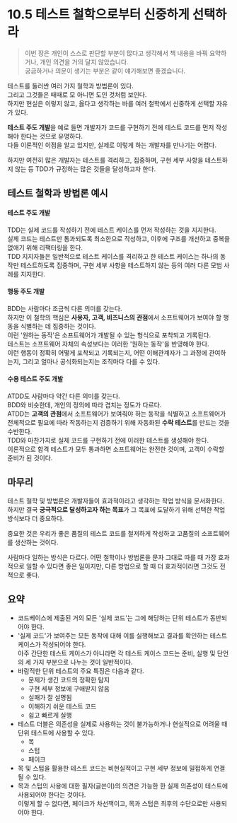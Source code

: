 # 10.5 테스트 철학으로부터 신중하게 선택하라
> 이번 장은 개인이 스스로 판단할 부분이 많다고 생각해서 책 내용을 바꿔 요약하거나, 개인 의견을 거의 달지 않았습니다.  
궁금하거나 의문이 생기는 부분은 같이 얘기해보면 좋겠습니다.

테스트를 둘러싼 여러 가지 철학과 방법론이 있다.  
그리고 그것들은 때때로 모 아니면 도인 것처럼 보인다.  
하지만 현실은 이렇지 않고, 옳다고 생각하는 바를 여러 철학에서 신중하게 선택할 자유가 있다.  

**테스트 주도 개발**을 예로 들면 개발자가 코드를 구현하기 전에 테스트 코드를 먼저 작성해야 한다는 것으로 유명하다.  
다들 이론적인 이점을 알고 있지만, 실제로 이렇게 하는 개발자를 만나기는 어렵다.  

하지만 여전히 많은 개발자는 테스트를 격리하고, 집중하며, 구현 세부 사항을 테스트하지 않는 등 TDD가 규정하는 많은 것들을 달성하고자 한다.

## 테스트 철학과 방법론 예시
#### 테스트 주도 개발
TDD는 실제 코드를 작성하기 전에 테스트 케이스를 먼저 작성하는 것을 지지한다.  
실제 코드는 테스트만 통과되도록 최소한으로 작성하고, 이후에 구조를 개선하고 중복을 없애기 위해 리팩터링을 한다.  
TDD 지지자들은 일반적으로 테스트 케이스를 격리하고 한 테스트 케이스는 하나의 동작만 테스트하도록 집중하며, 구현 세부 사항을 테스트하지 않는 등의 여러 다른 모범 사례를 지지한다.

#### 행동 주도 개발
BDD는 사람마다 조금씩 다른 의미를 갖는다.  
하지만 이 철학의 핵심은 **사용자, 고객, 비즈니스의 관점**에서 소프트웨어가 보여야 할 행동을 식별하는 데 집중하는 것이다.  
이런 '원하는 동작'은 소프트웨어가 개발될 수 있는 형식으로 포착되고 기록된다.  
테스트는 소프트웨어 자체의 속성보다는 이러한 '원하는 동작'을 반영해야 한다.  
이런 행동이 정확히 어떻게 포착되고 기록되는지, 어떤 이해관계자가 그 과정에 관여하는지, 그리고 얼마나 공식화되는지는 조직마다 다를 수 있다.

#### 수용 테스트 주도 개발
ATDD도 사람마다 약간 다른 의미를 갖는다.  
BDD와 비슷한데, 개인의 정의에 따라 겹치는 정도가 다르다.  
ATDD는 **고객의 관점**에서 소프트웨어가 보여줘야 하는 동작을 식별하고 소프트웨어가 전체적으로 필요에 따라 작동하는지 검증하기 위해 자동화된 **수락 테스트**를 만드는 것을 수반한다.  
TDD와 마찬가지로 실제 코드를 구현하기 전에 이러한 테스트를 생성해야 한다.  
이론적으로 합격 테스트가 모두 통과하면 소프트웨어는 완전한 것이며, 고객이 수락할 준비가 된 것이다.

## 마무리
테스트 철학 및 방법론은 개발자들이 효과적이라고 생각하는 작업 방식을 문서화한다.  
하지만 결국 **궁극적으로 달성하고자 하는 목표**가 그 목표에 도달하기 위해 선택한 작업 방식보다 더 중요하다.  

중요한 것은 우리가 좋은 품질의 테스트 코드를 철저하게 작성하고 고품질의 소프트웨어를 생산하는 것이다.  

사람마다 일하는 방식은 다르다. 어떤 철학이나 방법론을 문자 그대로 따를 때 가장 효과적으로 일할 수 있다면 좋은 일이지만, 다른 방법으로 할 때 더 효과적이라면 그것도 전적으로 좋다.

## 요약
- 코드베이스에 제출된 거의 모든 '실제 코드'는 그에 해당하는 단위 테스트가 동반되어야 한다.
- '실제 코드'가 보여주는 모든 동작에 대해 이를 실행해보고 결과를 확인하는 테스트 케이스가 작성되어야 한다.  
아주 간단한 테스트 케이스가 아니라면 각 테스트 케이스 코드는 준비, 실행 및 단언의 세 가지 부분으로 나누는 것이 일반적이다.
- 바람직한 단위 테스트의 주요 특징은 다음과 같다.
    - 문제가 생긴 코드의 정확한 탐지
    - 구현 세부 정보에 구애받지 않음
    - 실패가 잘 설명됨
    - 이해하기 쉬운 테스트 코드
    - 쉽고 빠르게 실행
- 테스트 더블은 의존성을 실제로 사용하는 것이 불가능하거나 현실적으로 어려울 때 단위 테스트에 사용할 수 있다.
    - 목
    - 스텁
    - 페이크
- 목 및 스텁을 활용한 테스트 코드는 비현실적이고 구현 세부 정보에 밀접하게 연결될 수 있다.
- 목과 스텁의 사용에 대한 필자(글쓴이)의 의견은 가능한 한 실제 의존성이 테스트에 사용되어야 한다는 것이다.  
  이렇게 할 수 없다면, 페이크가 차선책이고, 목과 스텁은 최후의 수단으로만 사용되어야 한다.